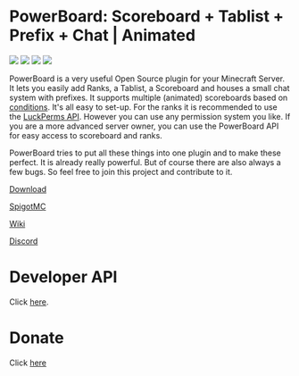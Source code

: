 # PowerBoard: Scoreboard + Tablist + Prefix + Chat | Animated
[![](https://img.shields.io/github/downloads/Xitee1/PowerBoard/total?color=44be16&label=Downloads)]()
[![](https://img.shields.io/discord/800477577684844585?color=44be16&label=Discord)]()
[![](https://img.shields.io/github/v/release/Xitee1/PowerBoard?label=Release)]()
[![](https://img.shields.io/badge/Send%20me%20a%20small%20gift-PayPal-blue.svg)](https://paypal.me/xitee)

PowerBoard is a very useful Open Source plugin for your Minecraft Server.
It lets you easily add Ranks, a Tablist, a Scoreboard and houses a small chat system with prefixes.
It supports multiple (animated) scoreboards based on [conditions](https://github.com/Xitee1/PowerBoard/wiki/Conditions). It's all easy to set-up.
For the ranks it is recommended to use the [LuckPerms API](https://github.com/Xitee1/PowerBoard/wiki/Conditions). However you can use any permission system you like.
If you are a more advanced server owner, you can use the PowerBoard API for easy access to scoreboard and ranks.

PowerBoard tries to put all these things into one plugin and to make these perfect.
It is already really powerful. But of course there are also always a few bugs. So feel free to join this project and contribute to it.

[Download](https://github.com/Xitee1/PowerBoard/releases)

[SpigotMC](https://www.spigotmc.org/resources/73854/)

[Wiki](https://github.com/Xitee1/PowerBoard/wiki)

[Discord](https://discord.gg/VqK3ctsbz7)


# Developer API
Click [here](https://github.com/Xitee1/PowerBoard/wiki/Developer-API).

# Donate
Click [here](https://github.com/Xitee1#donate)
